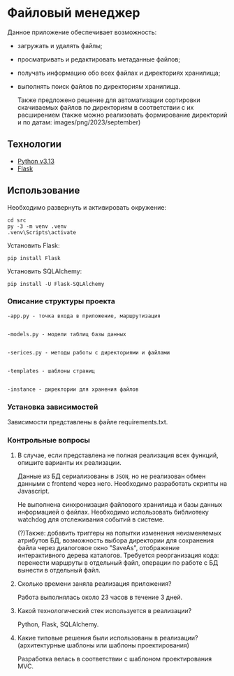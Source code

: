 # Файловый менеджер
Данное приложение обеспечивает возможность:
* загружать и удалять файлы;
* просматривать и редактировать метаданные файлов;
* получать информацию обо всех файлах и директориях хранилища;
* выполнять поиск файлов по директориям хранилища.

  
  Также предложено решение для автоматизации сортировки скачиваемых файлов по директориям в соответствии с их расширением (также можно реализовать формирование директорий и по датам: images/png/2023/september) 

## Технологии
- [Python v3.13](https://www.python.org/)
- [Flask](https://flask.palletsprojects.com/en/stable/)

## Использование
Необходимо развернуть и активировать окружение:
```
cd src
py -3 -m venv .venv
.venv\Scripts\activate
```
Установить Flask:
```
pip install Flask
```

Установить SQLAlchemy:
```
pip install -U Flask-SQLAlchemy
```
### Описание структуры проекта



    -app.py - точка входа в приложение, маршрутизация

    
    -models.py - модели таблиц базы данных

    
    -serices.py - методы работы с директориями и файлами

    
    -templates - шаблоны страниц

    
    -instance - директории для хранения файлов
    

### Установка зависимостей
Зависимости представлены в файле requirements.txt.

### Контрольные вопросы
1. В случае, если представлена не полная реализация всех функций, опишите варианты их реализации.

    Данные из БД сериализованы в `JSON`, но не реализован обмен данными с frontend через него. Необходимо разработать скрипты на Javascript.

    Не выполнена синхронизация файлового хранилища и базы данных информацией о файлах. Необходимо использовать библиотеку watchdog для отслеживания событий в системе.

    (?)Также: добавить триггеры на попытки изменения неизменяемых атрибутов БД, возможность выбора директории для сохранения файла через диалоговое окно "SaveAs", отображение интерактивного дерева каталогов. Требуется реорганизация кода: перенести маршруты в отдельный файл, операции по работе с БД вынести в отдельный файл.
   
3. Сколько времени заняла реализация приложения?

   
    Работа выполнялась около 23 часов в течение 3 дней.

   
5. Какой технологический стек используется в реализации?

   
    Python, Flask, SQLAlchemy.

   
7. Какие типовые решения были использованы в реализации? (архитектурные шаблоны
   или шаблоны проектирования)

   
   Разработка велась в соответствии с шаблоном проектирования MVC.
